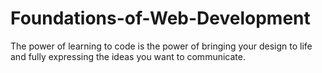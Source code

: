 # Foundations-of-Web-Development
The power of learning to code is the power of bringing your design to life and fully expressing the ideas you want to communicate.

